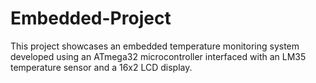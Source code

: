 # Embedded-Project
This project showcases an embedded temperature monitoring system developed using an ATmega32 microcontroller interfaced with an LM35 temperature sensor and a 16x2 LCD display.
